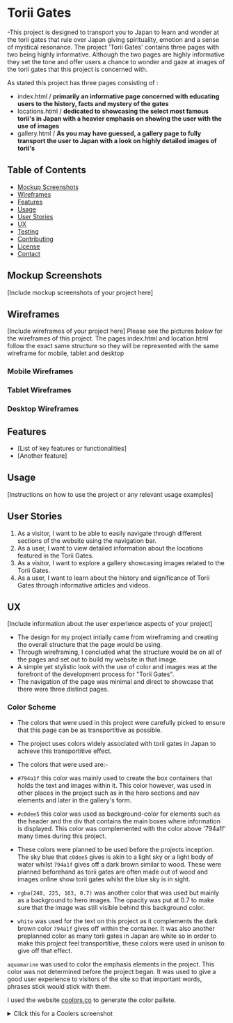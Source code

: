 # Torii Gates

-This project is designed to transport you to Japan to learn and wonder at the torii gates that rule over Japan giving spirituality,
 emotion and a sense of mystical resonance. The project 'Torii Gates' contains three pages with two being highly informative. Although the two pages are highly informative they set the tone and offer users a chance to wonder and gaze at images of the torii gates that this project is concerned with.

 As stated this project has three pages consisting of :
 - index.html / **primarily an informative page concerned with educating users to the history, facts and mystery of the gates**
 - locations.html / **dedicated to showcasing the select most famous torii's in Japan with a heavier emphasis on showing the user with the use of images**
 - gallery.html / **As you may have guessed, a gallery page to fully transport the user to Japan with a look on highly detailed images of torii's**

 ## Table of Contents
- [Mockup Screenshots](#mockup-screenshots)
- [Wireframes](#wireframes)
- [Features](#features)
- [Usage](#usage)
- [User Stories](#user-stories)
- [UX](#ux)
- [Testing](#testing)
- [Contributing](#contributing)
- [License](#license)
- [Contact](#contact)

## Mockup Screenshots
[Include mockup screenshots of your project here]

## Wireframes
[Include wireframes of your project here]
Please see the pictures below for the wireframes of this project. The pages index.html and location.html follow the exact same structure so they will be represented with the same wireframe for mobile, tablet and desktop

### Mobile Wireframes



### Tablet Wireframes



### Desktop Wireframes

## Features
- [List of key features or functionalities]
- [Another feature]



## Usage
[Instructions on how to use the project or any relevant usage examples]


## User Stories
1. As a visitor, I want to be able to easily navigate through different sections of the website using the navigation bar.
2. As a user, I want to view detailed information about the locations featured in the Torii Gates.
3. As a visitor, I want to explore a gallery showcasing images related to the Torii Gates.
4. As a user, I want to learn about the history and significance of Torii Gates through informative articles and videos.


## UX
[Include information about the user experience aspects of your project]
- The design for my project intially came from wireframing and creating the overall structure that the page would be using. 
- Through wireframing, I concluded what the structure would be on all of the pages and set out to build my website in that image.
- A simple yet stylistic look with the use of color and images was at the forefront of the development process for "Torii Gates".
- The navigation of the page was minimal and direct to showcase that there were three distinct pages.

### Color Scheme 
- The colors that were used in this project were carefully picked to ensure that this page can be as transportitive as possible.
- The project uses colors widely associated with torii gates in Japan to achieve this transportitive effect. 
- The colors that were used are:-

-  `#794a1f` this color was mainly used to create the box containers that holds the text and images within it. This color however, was used in other places in the project such as in the hero sections and nav elements and later in the gallery's form.

- `#c0dee5` this color was used as background-color for elements such as the header and the div that contains the main boxes where information is displayed. This color
was complemented with the color above '794a1f' many times during this project. 

- These colors were planned to be used before the projects inception. The sky blue that `c0dee5` gives is akin to a light sky or a light body of water whilst `794a1f`
gives off a dark brown similar to wood. These were planned beforehand as torii gates are often made out of wood and images online show torii gates whilst the blue sky is in sight.

- `rgba(248, 225, 163, 0.7)` was another color that was used but mainly as a background to hero images. The opacity was put at 0.7 to make sure that the image was still visible behind this background color. 

- `white` was used for the text on this project as it complements the dark brown color `794a1f` gives off within the container. It was also another preplanned color as many torii gates in Japan are white so in order to make this project feel transportitive, these colors were used in unison to give off that effect.

`aquamarine` was used to color the emphasis elements in the project. This color was not determined before the project began. It was used to give a good user experience to 
visitors of the site so that important words, phrases stick would stick with them.

I used the website [coolors.co](https://coolors.co/7f0ffb-c27b6f-9ecffa-fafafa-000000) to generate the color pallete.
<details>
<summary>Click this for a Coolers screenshot</summary>
  
![screenshot] (documentation/ux/coolersscreenshot.png)



## Testing
[Describe the testing process and methodologies used in your project]


## Deployment 



## Contributing
Contributions are welcome! If you'd like to contribute to Torii Gates, please follow these steps:
1. Fork the repository
2. Create your feature branch (`git checkout -b feature/YourFeature`)
3. Commit your changes (`git commit -m 'Add some feature'`)
4. Push to the branch (`git push origin feature/YourFeature`)
5. Open a pull request


## License
[Include information about the project's license, if applicable]



## Contact
[Provide contact information or instructions on how to reach out for support or inquiries]





###  Acknowledgements
- I would like to thank my Code Institute mentor [Alan Bushell] (https://github.com/Alan-Bushell)
- I would like to thank my stand-in mentor at Code Institute; [Chris Quinn] (https://github.com/10xOXR)
- I would like to thank the Code Institue [slack community] (https://code-institute-room.slack.com)
- I would like to thank my family and friends for helping support me through my first ever project 



